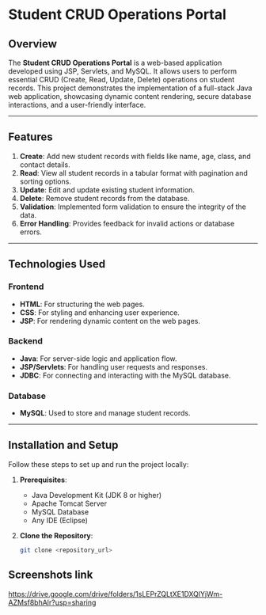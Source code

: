 # Student CRUD Operations Portal

## Overview

The **Student CRUD Operations Portal** is a web-based application developed using JSP, Servlets, and MySQL. It allows users to perform essential CRUD (Create, Read, Update, Delete) operations on student records. This project demonstrates the implementation of a full-stack Java web application, showcasing dynamic content rendering, secure database interactions, and a user-friendly interface.

---

## Features

1. **Create**: Add new student records with fields like name, age, class, and contact details.
2. **Read**: View all student records in a tabular format with pagination and sorting options.
3. **Update**: Edit and update existing student information.
4. **Delete**: Remove student records from the database.
5. **Validation**: Implemented form validation to ensure the integrity of the data.
6. **Error Handling**: Provides feedback for invalid actions or database errors.

---

## Technologies Used

### Frontend
- **HTML**: For structuring the web pages.
- **CSS**: For styling and enhancing user experience.
- **JSP**: For rendering dynamic content on the web pages.

### Backend
- **Java**: For server-side logic and application flow.
- **JSP/Servlets**: For handling user requests and responses.
- **JDBC**: For connecting and interacting with the MySQL database.

### Database
- **MySQL**: Used to store and manage student records.

---

## Installation and Setup

Follow these steps to set up and run the project locally:

1. **Prerequisites**:
   - Java Development Kit (JDK 8 or higher)
   - Apache Tomcat Server
   - MySQL Database
   - Any IDE (Eclipse)

2. **Clone the Repository**:
   ```bash
   git clone <repository_url>
## Screenshots link
https://drive.google.com/drive/folders/1sLEPrZQLtXE1DXQlYjWm-AZMsf8bhAlr?usp=sharing
